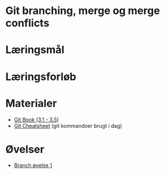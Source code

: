 
<script src="https://code.jquery.com/jquery-3.2.1.min.js"></script>
<script src="script.js"></script>

# Git branching, merge og merge conflicts

# Læringsmål

# Læringsforløb


# Materialer
* [Git Book (3.1 - 3.5)](https://git-scm.com/book/en/v2/Git-Branching-Branches-in-a-Nutshell)
* [Git Cheatsheet](materialer/git_cheatcheet.md) (git kommandoer brugt i dag)

# Øvelser
* [Branch øvelse 1]() 
